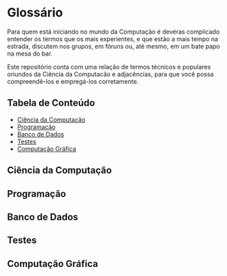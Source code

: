 # Glossário

Para quem está iniciando no mundo da Computação é devéras complicado entender os termos que os mais experientes, e que estão a mais tempo na estrada, discutem nos grupos, em fóruns ou, até mesmo, em um bate papo na mesa do bar.

Este repositório conta com uma relação de termos técnicos e populares oriundos da Ciência da Computacão e adjacências, para que você possa compreendê-los e empregá-los corretamente.

## Tabela de Conteúdo

- [Ciência da Computação](#ciência-da-computação)
- [Programação](#programação)
- [Banco de Dados](#banco-de-dados)
- [Testes](#testes)
- [Computação Gráfica](#computação-grafica)

## Ciência da Computação

## Programação

## Banco de Dados

## Testes

## Computação Gráfica
